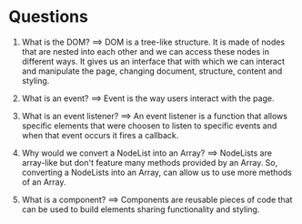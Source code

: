 # Questions

1. What is the DOM?
   ==> DOM is a tree-like structure. It is made of nodes that are nested into each other and we can access these nodes in different ways. It gives us an interface that with which we can interact and manipulate the page, changing document, structure, content and styling.

2. What is an event?
   ==> Event is the way users interact with the page.

3. What is an event listener?
   ==> An event listener is a function that allows specific elements that were choosen to listen to specific events and when that event occurs it fires a callback.

4. Why would we convert a NodeList into an Array?
   ==> NodeLists are array-like but don't feature many methods provided by an Array. So, converting a NodeLists into an Array, can allow us to use more methods of an Array.

5. What is a component?
   ==> Components are reusable pieces of code that can be used to build elements sharing functionality and styling.
